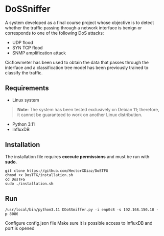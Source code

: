# DoSSniffer
A system developed as a final course project whose objective is to detect whether the traffic passing through a network interface is benign or corresponds to one of the following DoS attacks:
- UDP flood
- SYN TCP flood
- SNMP amplification attack

Cicflowmeter has been used to obtain the data that passes through the interface and a classification tree model has been previously trained to classify the traffic.

## Requirements

- Linux system
> **Note:** The system has been tested exclusively on Debian 11; therefore, it cannot be guaranteed to work on another Linux distribution.
- Python 3.11
- InfluxDB

## Installation
The installation file requires **execute permissions** and must be run with **sudo**.

    git clone https://github.com/HectorXDiaz/DoSTFG
    chmod +x DosTFG/installation.sh
    cd DosTFG
    sudo ./installation.sh
    
## Run
    /usr/local/bin/python3.11 DDoSSniffer.py -i enp0s8 -s 192.168.150.10 -p 8086
Configure config.json file
Make sure it is possible access to InfluxDB and port is opened

